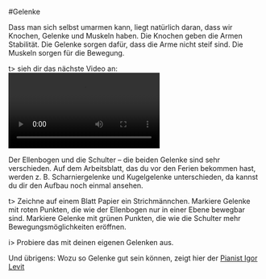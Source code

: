 #Gelenke

Dass man sich selbst umarmen kann, liegt natürlich daran, dass wir Knochen, Gelenke und Muskeln haben. Die Knochen geben die Armen Stabilität. Die Gelenke sorgen dafür, dass die Arme nicht steif sind. Die Muskeln sorgen für die Bewegung.

t> sieh dir das nächste Video an:
![Untersuchen](img/Untersuchung.mov)

Der Ellenbogen und die Schulter – die beiden Gelenke sind sehr verschieden. Auf dem Arbeitsblatt, das du vor den Ferien bekommen hast, werden z. B. Scharniergelenke und Kugelgelenke unterschieden, da kannst du dir den Aufbau noch einmal ansehen.

t> Zeichne auf einem Blatt Papier ein Strichmännchen. Markiere Gelenke mit roten Punkten, die wie der Ellenbogen nur in einer Ebene bewegbar sind. Markiere Gelenke mit grünen Punkten, die wie die Schulter mehr Bewegungsmöglichkeiten eröffnen. 

i> Probiere das mit deinen eigenen Gelenken aus.

Und übrigens: Wozu so Gelenke gut sein können, zeigt hier der [Pianist Igor Levit](https://twitter.com/igorpianist/status/1244003365849305089?s=20) 